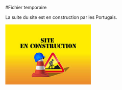 #Fichier temporaire

La suite du site est en construction par les Portugais.

![Les portugais sont en train de construire le site](assets/images/site_construction.jpeg)
